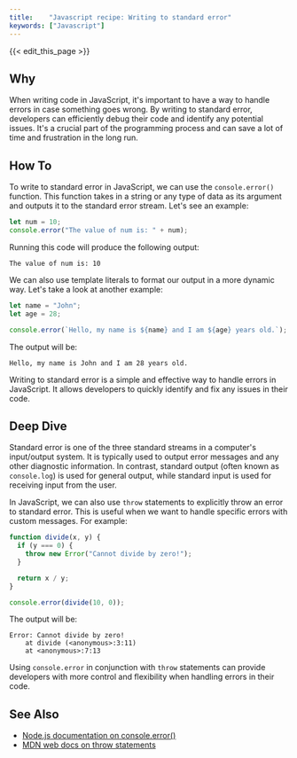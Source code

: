 ```yaml
---
title:    "Javascript recipe: Writing to standard error"
keywords: ["Javascript"]
---
```


{{< edit_this_page >}}

## Why

When writing code in JavaScript, it's important to have a way to handle errors in case something goes wrong. By writing to standard error, developers can efficiently debug their code and identify any potential issues. It's a crucial part of the programming process and can save a lot of time and frustration in the long run.

## How To

To write to standard error in JavaScript, we can use the `console.error()` function. This function takes in a string or any type of data as its argument and outputs it to the standard error stream. Let's see an example:

```Javascript
let num = 10;
console.error("The value of num is: " + num);
```

Running this code will produce the following output:

```
The value of num is: 10
```

We can also use template literals to format our output in a more dynamic way. Let's take a look at another example:

```Javascript
let name = "John";
let age = 28;

console.error(`Hello, my name is ${name} and I am ${age} years old.`);
```

The output will be:

```
Hello, my name is John and I am 28 years old.
```

Writing to standard error is a simple and effective way to handle errors in JavaScript. It allows developers to quickly identify and fix any issues in their code.

## Deep Dive

Standard error is one of the three standard streams in a computer's input/output system. It is typically used to output error messages and any other diagnostic information. In contrast, standard output (often known as `console.log`) is used for general output, while standard input is used for receiving input from the user.

In JavaScript, we can also use `throw` statements to explicitly throw an error to standard error. This is useful when we want to handle specific errors with custom messages. For example:

```Javascript
function divide(x, y) {
  if (y === 0) {
    throw new Error("Cannot divide by zero!");
  }

  return x / y;
}

console.error(divide(10, 0));
```

The output will be:

```
Error: Cannot divide by zero!
    at divide (<anonymous>:3:11)
    at <anonymous>:7:13
```

Using `console.error` in conjunction with `throw` statements can provide developers with more control and flexibility when handling errors in their code.

## See Also

- [Node.js documentation on console.error()](https://nodejs.org/api/console.html#console_console_error_data_args)
- [MDN web docs on throw statements](https://developer.mozilla.org/en-US/docs/Web/JavaScript/Reference/Statements/throw)